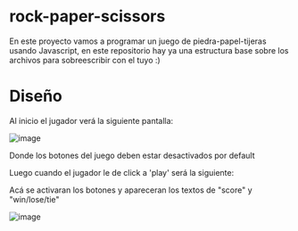 # rock-paper-scissors
En este proyecto vamos a programar un juego de piedra-papel-tijeras usando Javascript, en este repositorio hay ya una estructura base sobre los archivos
para sobreescribir con el tuyo :)

# Diseño
Al inicio el jugador verá la siguiente pantalla:

![image](https://user-images.githubusercontent.com/26677733/197620403-fbf3b6b7-324e-463b-aa96-5e7de1497207.png)

Donde los botones del juego deben estar desactivados por default

Luego cuando el jugador le de click a 'play' será la siguiente:

Acá se activaran los botones y apareceran los textos de "score" y "win/lose/tie"

![image](https://user-images.githubusercontent.com/26677733/197622297-3ac9e95c-0724-4aba-a83c-7c88c948ce64.png)
